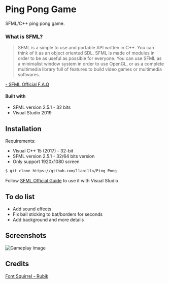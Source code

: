# Ping Pong Game
SFML/C++ ping pong game.

### What is SFML?

>SFML is a simple to use and portable API written in C++. You can think of it as an object oriented SDL. SFML is made of modules in order to be as useful as possible for everyone. You can use SFML as a minimalist window system in order to use OpenGL, or as a complete multimedia library full of features to build video games or multimedia softwares.

[- SFML Official F.A.Q](https://www.sfml-dev.org/faq.php#grl-whatis)

#### Built with
* SFML version 2.5.1 - 32 bits
* Visual Studio 2019

## Installation
Requirements: 
* Visual C++ 15 (2017) - 32-bit
* SFML version 2.5.1 - 32/64 bits version
* Only support 1920x1080 screen

```bash
$ git clone https://github.com/llanillo/Ping_Pong
```

Follow [SFML Official Guide](https://www.sfml-dev.org/tutorials/2.5/start-vc.php) to use it with Visual Studio

## To do list
* Add sound effects
* Fix ball sticking to bat/borders for seconds
* Add background and more details

## Screenshots

![Gameplay Image](https://github.com/llanillo/Ping_Pong/blob/main/screenshots/Gameplay.png)


## Credits
[Font Squirrel - Rubik](https://www.fontsquirrel.com/fonts/rubik)
